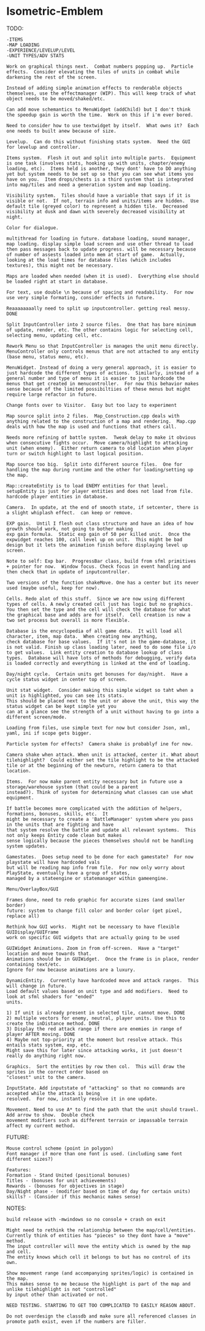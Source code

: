 Isometric-Emblem
================

TODO: 

	-ITEMS
	-MAP LOADING
	-EXPERIENCE/LEVELUP/LEVEL
	-UNIT TYPES/ADV STATS
	
	Work on graphical things next.  Combat numbers popping up.  Particle effects.  Consider elevating the tiles of units in combat while darkening the rest of the screen.
	
	Instead of adding simple animation effects to renderable objects themselves, use the effectmanager (WIP). This will keep track of what object needs to be moved/shaked/etc.
	
	Can add move schemantics to MenuWidget (addChild) but I don't think the speedup gain is worth the time.  Work on this if i'm ever bored.
	
	Need to consider how to use textwidget by itself.  What owns it?  Each one needs to built anew because of size.
	
	Levelup.  Can do this without finishing stats system.  Need the GUI for levelup and controller.
	
	Items system.  Flesh it out and split into multiple parts.  Equipment is one task (involves stats, hooking up with units, chapter/enemy loading, etc).  Items held is another, they dont' have to DO anything yet but system needs to be set up so that you can see what items you have on you.  Item drops/chests is a third system that is integrated into map/tiles and need a generation system and map loading.
	
	Visibility system.  Tiles should have a variable that says if it is visible or not.  If not, terrain info and units/items are hidden.  Use default tile (greyed color) to represent a hidden tile.  Decreased visibility at dusk and dawn with severely decreased visibility at night.
	
	Color for dialogue. 
	
	multithread for loading in future. database loading, sound manager, map loading. display simple load screen and use other thread to load then pass messages back to update progress. will be necessary because of number of assests loaded into mem at start of game.  Actually, looking at the load times for database files (which includes textures), this might not be necessary.
	
	Maps are loaded when needed (when it is used).  Everything else should be loaded right at start in database.
	
	For text, use double \n because of spacing and readability.  For now use very simple formating, consider effects in future.
	
	Reaaaaaaaally need to split up inputcontroller. getting real messy. DONE
	
	Split InputController into 2 source files.  One that has bare minimum of update, render, etc. The other contains logic for selecting cell, selecting menu, updating cell, etc.
	
	Rework Menu so that InputController is manages the unit menu directly.  MenuController only controls menus that are not attached to any entity (base menu, status menu, etc).
	
	MenuWidget. Instead of doing a very general approach, it is easier to just hardcode the different types of actions.  Similarly, instead of a general number and type of menu it is easier to just hardcode the menus that get created in menucontroller.  For now this behavior makes sense because of the limited possibiltiies of these menus but might require large refactor in future.
	
	Change fonts over to Visitor.  Easy but too lazy to experiment
	
	Map source split into 2 files.  Map_Construction.cpp deals with anything related to the construction of a map and rendering.  Map.cpp deals with how the map is used and functions that others call.
	
	Needs more refining of battle system.  Tweak delay to make it obvious when consecutive fights occur.  Move camera/highlight to attacking unit (when enemy).  Either return camera to old location when player turn or switch highlight to last logical position.
	
	Map source too big.  Split into different source files.  One for handling the map during runtime and the other for loading/setting up the map.
	
	Map::createEntity is to load ENEMY entities for that level.  setupEntity is just for player entities and does not load from file.  hardcode player entities in database.
	
	Camera.  In update, at the end of smooth state, if setcenter, there is a slight whiplash effect.  can keep or remove.
	
	EXP gain.  Until I flesh out class structure and have an idea of how growth should work, not going to bother making
	exp gain formula.  Static exp gain of 50 per killed unit.  Once the expwidget reaches 100, call level up on unit.  This might be bad design but it lets the animation finish before displaying level up screen.
	
	Note to self: Exp bar.  ProgressBar class, build from sfml primitives + pointer for now.  Window focus. Check focus in event handling and then check that in update of inputcontroller.
	
	Two versions of the function shakeMove. One has a center but its never used (maybe useful, keep for now).
	
	Cells. Redo alot of this stuff.  Since we are now using different types of cells. A newly created cell just has logic but no graphics.  You then set the type and the cell will check the database for what the graphical base and adds are for itself.  Cell creation is now a two set process but overall is more flexible.
	
	Database is the encyclopedia of all game data.  It will load all character, item, map data.  When creating new anything,
	check database for base values.  If it's not in the game-database, it is not valid. Finish up class loading later, need to do some file i/o to get values.  Link entity creation to database lookup of class types.  Database will have lots of methods for debugging, verify data is loaded correctly and everything is linked at the end of loading.
	
	Day/night cycle.  Certain units get bonuses for day/night.  Have a cycle status widget in center top of screen.
	
	Unit stat widget.  Consider making this simple widget so taht when a unit is highlighted, you can see its stats.
	This should be placed next to the unit or above the unit, this way the status widget can be kept simple yet you
	can at a glance see the strength of a unit without having to go into a different screen/mode.
	
	Loading from files, use simple text for now but consider Json, xml, yaml, ini if scope gets bigger.
	
	Particle system for effects?  Camera shake is probablyf ine for now.
	
	Camera shake when attack. When unit is attacked, center it. What about tilehighlight?  Could either set the tile highlight to be the attacked tile or at the beginning of the newturn, return camera to that location.
	
	Items.  For now make parent entity necessary but in future use a storage/warehouse system (that could be a parent
	instead?). Think of system for determining what classes can use what equipment.
	
	If battle becomes more complicated with the addition of helpers, formations, bonuses, skills, etc.  It
	might be necessary to create a 'BattleManager' system where you pass in the units that are fighting and have
	that system resolve the battle and update all relevant systems.  This not only keeps Entity code clean but makes
	sense logically because the pieces themselves should not be handling system updates.

	Gamestates.  Does setup need to be done for each gamestate?  For now playstate will have hardcoded vals
	but will be reading map info from file.  For now only worry about PlayState, eventually have a group of states,
	managed by a stateengine or statemanager within gameengine.  
	
	Menu/OverlayBox/GUI
	
	Frames done, need to redo graphic for accurate sizes (and smaller border)
	future: system to change fill color and border color (get pixel, replace all)
	
	Rethink how GUI works.  Might not be necessary to have flexible GUIDisplay/GUIFrame
	work on specific GUI widgets that are actually going to be used
	
	GUIWidget Animations. Zoom in from off-screen.  Have a "target" location and move towards that.  
	Animations should be in GUIWidget.  Once the frame is in place, render containing text/etc.  
	Ignore for now because animations are a luxury.
	
	DynamicEntity.  Currently have hardcoded move and attack ranges.  This will change in future.  
	Load default values based on unit type and add modifiers.  Need to look at sfml shaders for "ended" 
	units.
	
	1) If unit is already present in selected tile, cannot move. DONE
	2) multiple vectors for enemy, neutral, player units. Use this to create the inDistance method. DONE
	3) Display the red attack range if there are enemies in range of player AFTER moving. DONE
	4) Maybe not top-priority at the moment but resolve attack. This entails stats system, exp, etc.  
	Might save this for later since attacking works, it just doesn't really do anything right now.
	
	Graphics.  Sort the entities by row then col.  This will draw the sprites in the correct order based on 
	"closest" unit to the camera.
	
	InputState. Add inputstate of "attacking" so that no commands are accepted while the attack is being
	resolved.  For now, instantly resolve it in one update.
	
	Movement. Need to use A* to find the path that the unit should travel. Add arrow to show.  Double check
	movement modifiers such as different terrain or impassable terrain affect my current method.
	
FUTURE:

	Mouse control scheme (point in polygon)
	Font manager if more than one font is used. (including same font different sizes?)
	
	Features:
	Formation - Stand United (positional bonuses)
	Titles - (bonuses for unit achievements)
	Rewards - (bonuses for objectives in stage)
	Day/Night phase - (modifier based on time of day for certain units)
	skills? - (Consider if this mechanic makes sense)
	
NOTES:

	build release with -mwindows so no console + crash on exit
	
	Might need to rethink the relationship between the map/cell/entities.  
	Currently think of entities has "pieces" so they dont have a "move" method.  
	The input controller will move the entity which is owned by the map and cell.  
	The entity knows which cell it belongs to but has no control of its own.
	
	Show movement range (and accompanying sprites/logic) is contained in the map.  
	This makes sense to me because the highlight is part of the map and unlike tilehighlight is not "controlled" 
	by input other than activated or not.
	
	NEED TESTING. STARTING TO GET TOO COMPLICATED TO EASILY REASON ABOUT.
	
	Do not overdesign the classdb and make sure all referenced classes in promote path exist, even if the numbers are filler.